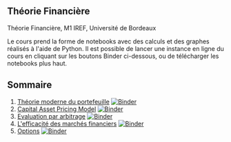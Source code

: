 ## Théorie Financière

Théorie Financière, M1 IREF, Université de Bordeaux

Le cours prend la forme de notebooks avec des calculs et des graphes réalisés à l'aide de Python. Il est possible de lancer une instance en ligne du cours en cliquant sur les boutons Binder ci-dessous, ou de télécharger les notebooks plus haut. 

## Sommaire

1. [Théorie moderne du portefeuille](https://github.com/nicolasmauhe/theorie_financiere/blob/master/Partie_1.ipynb) [![Binder](https://mybinder.org/badge.svg)](https://mybinder.org/v2/gh/nicolasmauhe/theorie_financiere/master?filepath=Partie_1.ipynb)
2. [Capital Asset Pricing Model](https://github.com/nicolasmauhe/theorie_financiere/blob/master/Partie_2.ipynb) [![Binder](https://mybinder.org/badge.svg)](https://mybinder.org/v2/gh/nicolasmauhe/theorie_financiere/master?filepath=Partie_2.ipynb)
3. [Evaluation par arbitrage](https://github.com/nicolasmauhe/theorie_financiere/blob/master/Partie_5.ipynb) [![Binder](https://mybinder.org/badge.svg)](https://mybinder.org/v2/gh/nicolasmauhe/theorie_financiere/master?filepath=Partie_3.ipynb)
4. [L'efficacité des marchés financiers](https://github.com/nicolasmauhe/theorie_financiere/blob/master/Partie_4.ipynb) [![Binder](https://mybinder.org/badge.svg)](https://mybinder.org/v2/gh/nicolasmauhe/theorie_financiere/master?filepath=Partie_4.ipynb)
5. [Options](https://github.com/nicolasmauhe/theorie_financiere/blob/master/Partie_1.ipynb) [![Binder](https://mybinder.org/badge.svg)](https://mybinder.org/v2/gh/nicolasmauhe/theorie_financiere/master?filepath=Partie_5.ipynb)